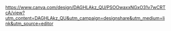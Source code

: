 https://www.canva.com/design/DAGHLAkz_QU/PSOOwaxxNGxO31v7wCRTcA/view?utm_content=DAGHLAkz_QU&utm_campaign=designshare&utm_medium=link&utm_source=editor
